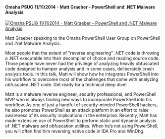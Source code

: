 ﻿#### Omaha PSUG 11/11/2014 - Matt Graeber - PowerShell and .NET Malware Analysis

[![Omaha PSUG 11/11/2014 - Matt Graeber - PowerShell and .NET Malware Analysis](https://i2.ytimg.com/vi/mPAmVgjt2UE/hqdefault.jpg "Omaha PSUG 11/11/2014 - Matt Graeber - PowerShell and .NET Malware Analysis")](https://www.youtube.com/watch?v=mPAmVgjt2UE)

Matt Graeber speaking to the Omaha PowerShell User Group on PowerShell and .Net Malware Analysis.


Most people that the extent of "reverse engineering" .NET code is throwing a .NET executable into their decompiler of choice and reading source code. Those people have never had the privilege of analyzing heavily obfuscated code designed to hamper analysis and in some cases, deliberately crash analysis tools. In this talk, Matt will show how he integrates PowerShell into his workflow to overcome most of the challenges that come with analyzing obfuscated .NET code. Get ready for a technical deep dive!
 
Matt is a malware reverse engineer, security professional, and PowerShell MVP who is always finding new ways to incorporate PowerShell into his workflow. As one of just a handful of security-minded PowerShell hackers, he also promotes PowerShell as an attack platform in an effort to raise awareness of its security implications in the enterprise. Recently, Matt has made extensive use of PowerShell to perform static and dynamic analysis of .NET malware and obfuscation utilities. When he’s not using PowerShell, you will often find him reversing native code in IDA Pro and WinDbg.



